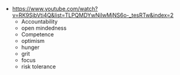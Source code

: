 - https://www.youtube.com/watch?v=RK9SjbVti4Q&list=TLPQMDYwNjIwMjNS6o-_tesRTw&index=2
	- Accountability
	- open mindedness
	- Competence
	- optimism
	- hunger
	- grit
	- focus
	- risk tolerance